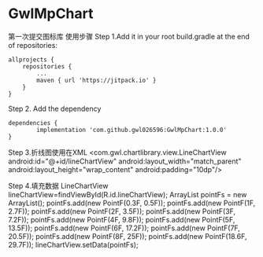 # GwlMpChart
第一次提交图标库
使用步骤
Step 1.Add it in your root build.gradle at the end of repositories:

	allprojects {
		repositories {
			...
			maven { url 'https://jitpack.io' }
		}
	}
Step 2. Add the dependency

	dependencies {
	        implementation 'com.github.gwl026596:GwlMpChart:1.0.0'
	}
Step 3.折线图使用在XML
	<com.gwl.chartlibrary.view.LineChartView
        android:id="@+id/lineChartView"
        android:layout_width="match_parent"
        android:layout_height="wrap_content"
        android:padding="10dp"/>
 
       
	
Step 4.填充数据
        LineChartView lineChartView=findViewById(R.id.lineChartView);
        ArrayList<PointF>  pointFs = new ArrayList<PointF>();
        pointFs.add(new PointF(0.3F, 0.5F));
        pointFs.add(new PointF(1F, 2.7F));
        pointFs.add(new PointF(2F, 3.5F));
        pointFs.add(new PointF(3F, 7.2F));
        pointFs.add(new PointF(4F, 9.8F));
        pointFs.add(new PointF(5F, 13.5F));
        pointFs.add(new PointF(6F, 17.2F));
        pointFs.add(new PointF(7F, 20.5F));
        pointFs.add(new PointF(8F, 25F));
        pointFs.add(new PointF(18.6F, 29.7F));
        lineChartView.setData(pointFs);
